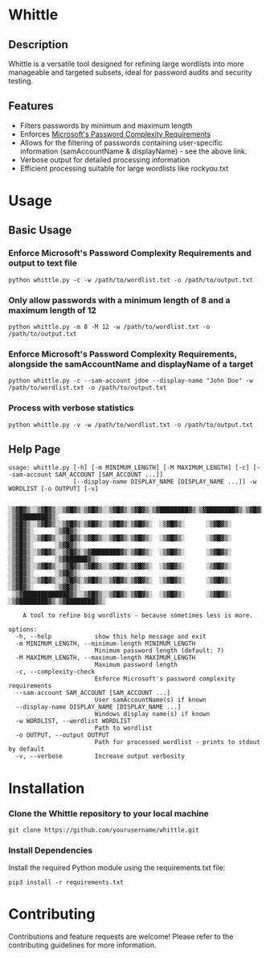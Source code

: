 # Whittle

## Description

Whittle is a versatile tool designed for refining large wordlists into more manageable and targeted subsets, ideal for password audits and security testing. 

## Features

* Filters passwords by minimum and maximum length
* Enforces [Microsoft's Password Complexity Requirements](https://learn.microsoft.com/en-us/previous-versions/windows/it-pro/windows-10/security/threat-protection/security-policy-settings/password-must-meet-complexity-requirements)
* Allows for the filtering of passwords containing user-specific information (samAccountName & displayName) - see the above link.
* Verbose output for detailed processing information
* Efficient processing suitable for large wordlists like rockyou.txt

# Usage

## Basic Usage

### Enforce Microsoft's Password Complexity Requirements and output to text file
`python whittle.py -c -w /path/to/wordlist.txt -o /path/to/output.txt`

### Only allow passwords with a minimum length of 8 and a maximum length of 12
`python whittle.py -m 8 -M 12 -w /path/to/wordlist.txt -o /path/to/output.txt`

### Enforce Microsoft's Password Complexity Requirements, alongside the samAccountName and displayName of a target
`python whittle.py -c --sam-account jdoe --display-name "John Doe" -w /path/to/wordlist.txt -o /path/to/output.txt`

### Process with verbose statistics
`python whittle.py -v -w /path/to/wordlist.txt -o /path/to/output.txt`

## Help Page

```
usage: whittle.py [-h] [-m MINIMUM_LENGTH] [-M MAXIMUM_LENGTH] [-c] [--sam-account SAM_ACCOUNT [SAM_ACCOUNT ...]]
                  [--display-name DISPLAY_NAME [DISPLAY_NAME ...]] -w WORDLIST [-o OUTPUT] [-v]


░▒▓█▓▒░░▒▓█▓▒░░▒▓█▓▒░▒▓█▓▒░░▒▓█▓▒░▒▓█▓▒░▒▓████████▓▒░▒▓████████▓▒░▒▓█▓▒░      ░▒▓████████▓▒░
░▒▓█▓▒░░▒▓█▓▒░░▒▓█▓▒░▒▓█▓▒░░▒▓█▓▒░▒▓█▓▒░  ░▒▓█▓▒░      ░▒▓█▓▒░   ░▒▓█▓▒░      ░▒▓█▓▒░
░▒▓█▓▒░░▒▓█▓▒░░▒▓█▓▒░▒▓█▓▒░░▒▓█▓▒░▒▓█▓▒░  ░▒▓█▓▒░      ░▒▓█▓▒░   ░▒▓█▓▒░      ░▒▓█▓▒░
░▒▓█▓▒░░▒▓█▓▒░░▒▓█▓▒░▒▓████████▓▒░▒▓█▓▒░  ░▒▓█▓▒░      ░▒▓█▓▒░   ░▒▓█▓▒░      ░▒▓██████▓▒░
░▒▓█▓▒░░▒▓█▓▒░░▒▓█▓▒░▒▓█▓▒░░▒▓█▓▒░▒▓█▓▒░  ░▒▓█▓▒░      ░▒▓█▓▒░   ░▒▓█▓▒░      ░▒▓█▓▒░
░▒▓█▓▒░░▒▓█▓▒░░▒▓█▓▒░▒▓█▓▒░░▒▓█▓▒░▒▓█▓▒░  ░▒▓█▓▒░      ░▒▓█▓▒░   ░▒▓█▓▒░      ░▒▓█▓▒░
 ░▒▓█████████████▓▒░░▒▓█▓▒░░▒▓█▓▒░▒▓█▓▒░  ░▒▓█▓▒░      ░▒▓█▓▒░   ░▒▓████████▓▒░▒▓████████▓▒░

    A tool to refine big wordlists - because sometimes less is more.

options:
  -h, --help            show this help message and exit
  -m MINIMUM_LENGTH, --minimum-length MINIMUM_LENGTH
                        Minimum password length (default: 7)
  -M MAXIMUM_LENGTH, --maximum-length MAXIMUM_LENGTH
                        Maximum password length
  -c, --complexity-check
                        Enforce Microsoft's password complexity requirements
  --sam-account SAM_ACCOUNT [SAM_ACCOUNT ...]
                        User samAccountName(s) if known
  --display-name DISPLAY_NAME [DISPLAY_NAME ...]
                        Windows display name(s) if known
  -w WORDLIST, --wordlist WORDLIST
                        Path to wordlist
  -o OUTPUT, --output OUTPUT
                        Path for processed wordlist - prints to stdout by default
  -v, --verbose         Increase output verbosity
```

# Installation

### Clone the Whittle repository to your local machine

`git clone https://github.com/yourusername/whittle.git`

### Install Dependencies

Install the required Python module using the requirements.txt file:

`pip3 install -r requirements.txt`

# Contributing

Contributions and feature requests are welcome! Please refer to the contributing guidelines for more information.
